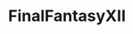 ---
title: FinalFantasyXII
crosslinks:
- FinalFantasy
- Enhancement
- FFXII
- MonsterHunter
- gifs
---